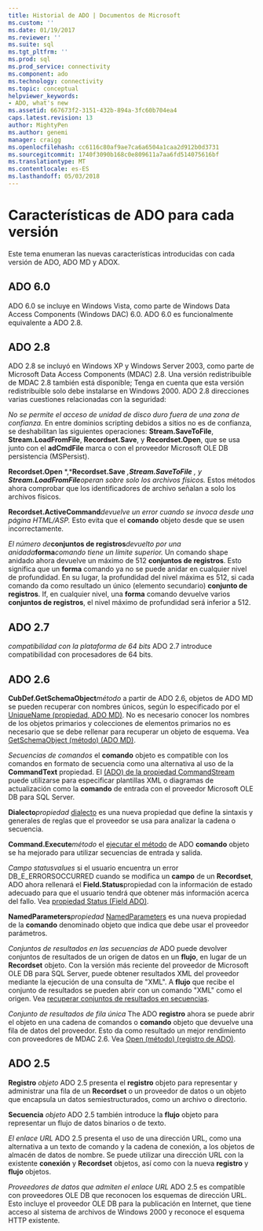 ```yaml
---
title: Historial de ADO | Documentos de Microsoft
ms.custom: ''
ms.date: 01/19/2017
ms.reviewer: ''
ms.suite: sql
ms.tgt_pltfrm: ''
ms.prod: sql
ms.prod_service: connectivity
ms.component: ado
ms.technology: connectivity
ms.topic: conceptual
helpviewer_keywords:
- ADO, what's new
ms.assetid: 667673f2-3151-432b-894a-3fc60b704ea4
caps.latest.revision: 13
author: MightyPen
ms.author: genemi
manager: craigg
ms.openlocfilehash: cc6116c80af9ae7ca6a6504a1caa2d912b0d3731
ms.sourcegitcommit: 1740f3090b168c0e809611a7aa6fd514075616bf
ms.translationtype: MT
ms.contentlocale: es-ES
ms.lasthandoff: 05/03/2018
---
```

# <a name="ado-features-for-each-release"></a>Características de ADO para cada versión
Este tema enumeran las nuevas características introducidas con cada versión de ADO, ADO MD y ADOX.

## <a name="ado-60"></a>ADO 6.0
 ADO 6.0 se incluye en Windows Vista, como parte de Windows Data Access Components (Windows DAC) 6.0. ADO 6.0 es funcionalmente equivalente a ADO 2.8.

## <a name="ado-28"></a>ADO 2.8
 ADO 2.8 se incluyó en Windows XP y Windows Server 2003, como parte de Microsoft Data Access Components (MDAC) 2.8. Una versión redistribuible de MDAC 2.8 también está disponible; Tenga en cuenta que esta versión redistribuible solo debe instalarse en Windows 2000. ADO 2.8 direcciones varias cuestiones relacionadas con la seguridad:

 *No se permite el acceso de unidad de disco duro fuera de una zona de confianza.*
En entre dominios scripting debidos a sitios no es de confianza, se deshabilitan las siguientes operaciones: **Stream.SaveToFile**, **Stream.LoadFromFile**, **Recordset.Save**, y **Recordset.Open**, que se usa junto con el **adCmdFile** marca o con el proveedor Microsoft OLE DB persistencia (MSPersist).

 **Recordset.Open** *,***Recordset.Save** *,***Stream.SaveToFile** *, y* **Stream.LoadFromFile***operan sobre solo los archivos físicos.*
Estos métodos ahora comprobar que los identificadores de archivo señalan a solo los archivos físicos.

 **Recordset.ActiveCommand***devuelve un error cuando se invoca desde una página HTML/ASP.*
Esto evita que el **comando** objeto desde que se usen incorrectamente.

 *El número de***conjuntos de registros***devuelto por una anidada***forma***comando tiene un límite superior.*
Un comando shape anidado ahora devuelve un máximo de 512 **conjuntos de registros**. Esto significa que un **forma** comando ya no se puede anidar en cualquier nivel de profundidad. En su lugar, la profundidad del nivel máxima es 512, si cada comando da como resultado un único (elemento secundario) **conjunto de registros**. If, en cualquier nivel, una **forma** comando devuelve varios **conjuntos de registros**, el nivel máximo de profundidad será inferior a 512.

## <a name="ado-27"></a>ADO 2.7
 *compatibilidad con la plataforma de 64 bits* ADO 2.7 introduce compatibilidad con procesadores de 64 bits.

## <a name="ado-26"></a>ADO 2.6
 **CubDef.GetSchemaObject***método* a partir de ADO 2.6, objetos de ADO MD se pueden recuperar con nombres únicos, según lo especificado por el [UniqueName (propiedad, ADO MD)](../../ado/reference/ado-md-api/uniquename-property-ado-md.md). No es necesario conocer los nombres de los objetos primarios y colecciones de elementos primarios no es necesario que se debe rellenar para recuperar un objeto de esquema. Vea [GetSchemaObject (método) (ADO MD)](../../ado/reference/ado-md-api/getschemaobject-method-ado-md.md).

 *Secuencias de comandos* el **comando** objeto es compatible con los comandos en formato de secuencia como una alternativa al uso de la **CommandText** propiedad. El [(ADO) de la propiedad CommandStream](../../ado/reference/ado-api/commandstream-property-ado.md) puede utilizarse para especificar plantillas XML o diagramas de actualización como la **comando** de entrada con el proveedor Microsoft OLE DB para SQL Server.

 **Dialecto***propiedad* [dialecto](../../ado/reference/ado-api/dialect-property.md) es una nueva propiedad que define la sintaxis y generales de reglas que el proveedor se usa para analizar la cadena o secuencia.

 **Command.Execute***método* el [ejecutar el método](../../ado/reference/ado-api/execute-method-ado-command.md) de ADO **comando** objeto se ha mejorado para utilizar secuencias de entrada y salida.

 *Campo statusvalues* si el usuario encuentra un error DB_E_ERRORSOCCURRED cuando se modifica un **campo** de un **Recordset**, ADO ahora rellenará el **Field.Status**propiedad con la información de estado adecuado para que el usuario tendrá que obtener más información acerca del fallo. Vea [propiedad Status (Field ADO)](../../ado/reference/ado-api/status-property-ado-field.md).

 **NamedParameters***propiedad* [NamedParameters](../../ado/reference/ado-api/namedparameters-property-ado.md) es una nueva propiedad de la **comando** denominado objeto que indica que debe usar el proveedor parámetros.

 *Conjuntos de resultados en las secuencias de* ADO puede devolver conjuntos de resultados de un origen de datos en un **flujo**, en lugar de un **Recordset** objeto. Con la versión más reciente del proveedor de Microsoft OLE DB para SQL Server, puede obtener resultados XML del proveedor mediante la ejecución de una consulta de "XML". A **flujo** que recibe el conjunto de resultados se pueden abrir con un comando "XML" como el origen. Vea [recuperar conjuntos de resultados en secuencias](../../ado/guide/data/retrieving-resultsets-into-streams.md).

 *Conjunto de resultados de fila única* The ADO **registro** ahora se puede abrir el objeto en una cadena de comandos o **comando** objeto que devuelve una fila de datos del proveedor. Esto da como resultado un mejor rendimiento con proveedores de MDAC 2.6. Vea [Open (método) (registro de ADO)](../../ado/reference/ado-api/open-method-ado-record.md).

## <a name="ado-25"></a>ADO 2.5
 **Registro** *objeto* ADO 2.5 presenta el **registro** objeto para representar y administrar una fila de un **Recordset** o un proveedor de datos o un objeto que encapsula un datos semiestructurados, como un archivo o directorio.

 **Secuencia** *objeto* ADO 2.5 también introduce la **flujo** objeto para representar un flujo de datos binarios o de texto.

 *El enlace URL* ADO 2.5 presenta el uso de una dirección URL, como una alternativa a un texto de comando y la cadena de conexión, a los objetos de almacén de datos de nombre. Se puede utilizar una dirección URL con la existente **conexión** y **Recordset** objetos, así como con la nueva **registro** y **flujo** objetos.

 *Proveedores de datos que admiten el enlace URL* ADO 2.5 es compatible con proveedores OLE DB que reconocen los esquemas de dirección URL. Esto incluye el proveedor OLE DB para la publicación en Internet, que tiene acceso al sistema de archivos de Windows 2000 y reconoce el esquema HTTP existente.
